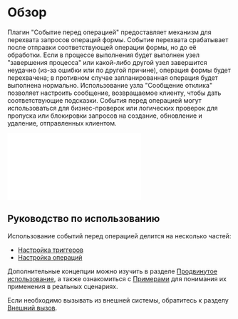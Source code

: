 # Обзор

<PluginInfo name="workflow-request-interceptor" link="/handbook/workflow/plugins/request-interceptor" commercial="true"></PluginInfo>

Плагин "Событие перед операцией" предоставляет механизм для перехвата запросов операций формы. Событие перехвата срабатывает после отправки соответствующей операции формы, но до её обработки. Если в процессе выполнения будет выполнен узел "завершения процесса" или какой-либо другой узел завершится неудачно (из-за ошибки или по другой причине), операция формы будет перехвачена; в противном случае запланированная операция будет выполнена нормально. Использование узла "Сообщение отклика" позволяет настроить сообщение, возвращаемое клиенту, чтобы дать соответствующие подсказки. События перед операцией могут использоваться для бизнес-проверок или логических проверок для пропуска или блокировки запросов на создание, обновление и удаление, отправленных клиентом.

<embed src="../../../../_partials/commercial-installation.md"></embed>

## Руководство по использованию

Использование событий перед операцией делится на несколько частей:

- [Настройка триггеров](./trigger.md)
- [Настройка операций](./node.md)

Дополнительные концепции можно изучить в разделе [Продвинутое использование](./advanced.md), а также ознакомиться с [Примерами](./example.md) для понимания их применения в реальных сценариях.

Если необходимо вызывать из внешней системы, обратитесь к разделу [Внешний вызов](./http-api.md).
